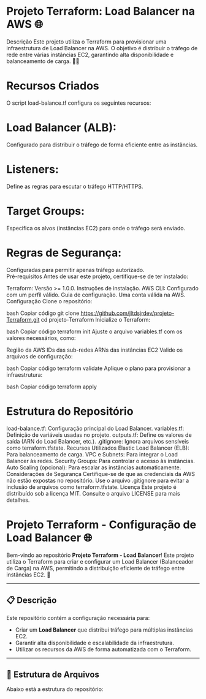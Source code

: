 
# Projeto Terraform: Load Balancer na AWS 🌐
Descrição
Este projeto utiliza o Terraform para provisionar uma infraestrutura de Load Balancer na AWS. O objetivo é distribuir o tráfego de rede entre várias instâncias EC2, garantindo alta disponibilidade e balanceamento de carga. 🚀🚀

# Recursos Criados
O script load-balance.tf configura os seguintes recursos:

# Load Balancer (ALB): 
Configurado para distribuir o tráfego de forma eficiente entre as instâncias.
# Listeners: 
Define as regras para escutar o tráfego HTTP/HTTPS.
# Target Groups: 
Especifica os alvos (instâncias EC2) para onde o tráfego será enviado.
# Regras de Segurança: 
Configuradas para permitir apenas tráfego autorizado.
<br>
Pré-requisitos
Antes de usar este projeto, certifique-se de ter instalado: <br>

Terraform: Versão >= 1.0.0.
Instruções de instalação.
AWS CLI: Configurado com um perfil válido.
Guia de configuração.
Uma conta válida na AWS.
Configuração
Clone o repositório:

bash
Copiar código
git clone https://github.com/jltdsjrdev/projeto-Terraform.git
cd projeto-Terraform
Inicialize o Terraform:

bash
Copiar código
terraform init
Ajuste o arquivo variables.tf com os valores necessários, como:

Região da AWS
IDs das sub-redes
ARNs das instâncias EC2
Valide os arquivos de configuração:

bash
Copiar código
terraform validate
Aplique o plano para provisionar a infraestrutura:

bash
Copiar código
terraform apply

# Estrutura do Repositório
load-balance.tf: Configuração principal do Load Balancer.
variables.tf: Definição de variáveis usadas no projeto.
outputs.tf: Define os valores de saída (ARN do Load Balancer, etc.).
.gitignore: Ignora arquivos sensíveis como terraform.tfstate.
Recursos Utilizados
Elastic Load Balancer (ELB): Para balanceamento de carga.
VPC e Subnets: Para integrar o Load Balancer às redes.
Security Groups: Para controlar o acesso às instâncias.
Auto Scaling (opcional): Para escalar as instâncias automaticamente.
Considerações de Segurança
Certifique-se de que as credenciais da AWS não estão expostas no repositório.
Use o arquivo .gitignore para evitar a inclusão de arquivos como terraform.tfstate.
Licença
Este projeto é distribuído sob a licença MIT. Consulte o arquivo LICENSE para mais detalhes.






# Projeto Terraform - Configuração de Load Balancer 🌐

Bem-vindo ao repositório **Projeto Terraform - Load Balancer**! Este projeto utiliza o Terraform para criar e configurar um Load Balancer (Balanceador de Carga) na AWS, permitindo a distribuição eficiente de tráfego entre instâncias EC2. 🚀  

---

## 📋 **Descrição**
Este repositório contém a configuração necessária para:
- Criar um **Load Balancer** que distribui tráfego para múltiplas instâncias EC2.
- Garantir alta disponibilidade e escalabilidade da infraestrutura.
- Utilizar os recursos da AWS de forma automatizada com o Terraform.  

---

## 📁 **Estrutura de Arquivos**
Abaixo está a estrutura do repositório:  
